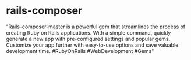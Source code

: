 # rails-composer
"Rails-composer-master is a powerful gem that streamlines the process of creating Ruby on Rails applications. With a simple command, quickly generate a new app with pre-configured settings and popular gems. Customize your app further with easy-to-use options and save valuable development time. #RubyOnRails #WebDevelopment #Gems"
